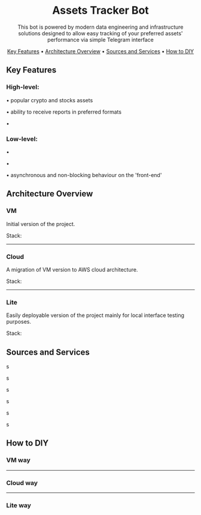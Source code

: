 <div align="center">

# Assets Tracker Bot

This bot is powered by modern data engineering and
infrastructure solutions designed to allow easy
tracking of your preferred assets' performance
via simple Telegram interface

[Key Features](#key-features) •
[Architecture Overview](#architecture-overview) •
[Sources and Services](#sources-and-services) •
[How to DIY](#how-to-diy)

</div>

## Key Features

### High-level:

• popular crypto and stocks assets

• ability to receive reports in preferred formats

•

### Low-level:

•

•

• asynchronous and non-blocking behaviour on the 'front-end'

## Architecture Overview

### VM

Initial version of the project.

Stack:

---

### Cloud

A migration of VM version to AWS cloud architecture.

Stack:

---

### Lite

Easily deployable version of the project mainly for
local interface testing purposes.

Stack:

## Sources and Services

s

s

s

s

s

s

## How to DIY

### VM way

---

### Cloud way

---

### Lite way

